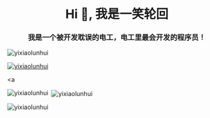 <h1 align="center">Hi 👋, 我是一笑轮回</h1>
<h3 align="center">我是一个被开发耽误的电工，电工里最会开发的程序员！</h3>

<p align="left"> <img src="https://komarev.com/ghpvc/?username=yixiaolunhui&label=Profile%20views&color=0e75b6&style=flat" alt="yixiaolunhui" /> </p>

<p align="left"> <a href="https://github.com/ryo-ma/github-profile-trophy"><img src="https://github-profile-trophy.vercel.app/?username=yixiaolunhui" alt="yixiaolunhui" /></a> </p>





  <a 

<p><img align="left" src="https://github-readme-stats.vercel.app/api/top-langs?username=yixiaolunhui&show_icons=true&locale=en&layout=compact" alt="yixiaolunhui" /></p>

<p>&nbsp;<img align="center" src="https://github-readme-stats.vercel.app/api?username=yixiaolunhui&show_icons=true&locale=en" alt="yixiaolunhui" /></p>

<p><img align="center" src="https://github-readme-streak-stats.herokuapp.com/?user=yixiaolunhui&" alt="yixiaolunhui" /></p>

